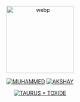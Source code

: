 
<div align="center">
  <p align="center">
<img src="https://firebasestorage.googleapis.com/v0/b/photo-to-link.appspot.com/o/596534871?alt=media&token=770768a4-afbf-403d-b33b-aa16b1529fc8" alt="webp" width="180" height="180"/>

</p>

<p align="center">
<a href="https://github.com/muhammed-usrbot"><img title="MUHAMMED" src="https://img.shields.io/badge/MUHAMMED-H/?color=black&style=for-the-badge&logo=github"></a> <a href="https://github.com/TOXIDE-SER-444"><img title="AKSHAY" src="https://img.shields.io/badge/AKSHAY-H/?color=black&style=for-the-badge&logo=github"></a>

</p>

<p align="center">
<a href="https://github.com/taurus-x-toxide"><img title="TAURUS × TOXIDE" src="https://img.shields.io/badge/TAURUS × TOXIDE-H/?color=black&style=for-the-badge&logo=github"></a>

